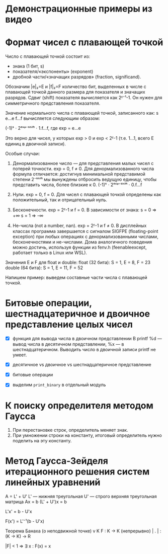 # Демонстрационные примеры из видео

# Формат чисел с плавающей точкой
Число с плавающей точкой состоит из:
- знака (1 бит, s)
- показателя/«экспоненты» (exponent)
- дробной части/«значащих разрядов» (fraction, significand).

Обозначим |e|₂=E и |f|₂=F количество бит, выделенных в числе с плавающей точкой данного размера для показателя и значащих разрядов.
Сдвиг (shift) показателя вычисляется как 2ᴱ⁻¹-1.
Он нужен для симметричного представления показателя.

Значение нормального числа с плавающей точкой, записанного как:
s e...e f...f
вычисляется следующим образом:

(-1)ˢ ⋅ 2ᵉˣᵖ⁻ˢʰⁱᶠᵗ ⋅ 1.f...f, где exp = e...e

Это верно для чисел, у которых exp > 0 и exp < 2ᴱ-1 (т.е. 1...1, всего E единиц в двоичной записи).

Особые случаи:
1. Денормализованное число — для представления малых чисел с потерей точности.
exp = 0, f ≠ 0. 
Для денормализованного числа формула отличается:
достигнув минимальной представимой степени 2⁻ˢʰⁱᶠᵗ
мы вынуждены отбросить ведущую единицу,
чтобы представить числа, более близкие к 0.
(-1)ˢ ⋅ 2ᵉˣᵖ⁻ˢʰⁱᶠᵗ ⋅ 0.f...f

2. Нули. exp = 0, f = 0. Для чисел с плавающей точкой определены как положительный, так и отрицательный нуль.

3. Бесконечности. exp = 2ᴱ-1 и f = 0. В зависимости от знака:
s = 0 ⇒ +∞
s = 1 ⇒ -∞

4. Не-числа (not a number, nan). exp = 2ᴱ-1 и f ≠ 0. 
В дисплейных классах программа завершается с сигналом
SIGFPE (floating-point exception)
при любых операциях с денормализованными числами,
бесконечностями и не-числами.
Дома аналогичного поведения можно достичь,
используя функции из fenv.h (feenableexcept, работает только в Linux или WSL).

Значения E и F для float и double:
float (32 бита): S = 1, E = 8, F = 23
double (64 бита): S = 1, E = 11, F = 52

Напишем пример: выведем составные части числа с плавающей точкой.

# Битовые операции, шестнадцатеричное и двоичное представление целых чисел

- [x] функция для вывода числа в двоичном представлении
    В printf %d — вывод числа в десятичном представлении, %x — в шестнадцатеричном. Выводить число в двоичной записи printf не умеет.

- [x] десятичное vs двоичное vs шестнадцатеричное представление

- [x] битовые операции
- [x] выделим `print_binary` в отдельный модуль



# К поиску определителя методом Гаусса
1. При перестановке строк, определитель меняет знак.
2. При умножении строки на константу, итоговый определитель нужно поделить на эту константу.

# Метод Гаусса-Зейделя итерационного решения систем линейных уравнений

A = L' + U'
L' — нижняя треугольная
U' — строго верхняя треугольная матрица
Ax = b
(L' + U')x = b

L'x' = b - U'x

F(x') = L'⁻¹(b - U'x)


Теорема Банаха (о неподвижной точке)
v  K
F : K → K (непрерывно)
| . | : (K → K) → R

|F| < 1 
⇒ ∃ x : F(x) = x
